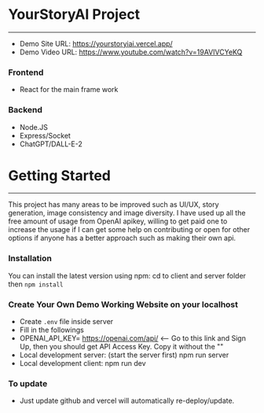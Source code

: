 # YourStoryAI Project
---

- Demo Site URL: https://yourstoryiai.vercel.app/
- Demo Video URL: https://www.youtube.com/watch?v=19AVIVCYeKQ

### Frontend

- React for the main frame work

### Backend

- Node.JS
- Express/Socket
- ChatGPT/DALL-E-2


# Getting Started
---

This project has many areas to be improved such as UI/UX, story generation, image consistency and image diversity.
I have used up all the free amount of usage from OpenAI apikey, willing to get paid one to increase the usage if I can get some help on contributing or open for other options if anyone has a better approach such as making their own api.

### Installation

You can install the latest version using npm:
cd to client and server folder then
`npm install`

### Create Your Own Demo Working Website on your localhost

- Create `.env` file inside server
- Fill in the followings
- OPENAI_API_KEY= https://openai.com/api/ <-- Go to this link and Sign Up, then you should get API Access Key. Copy it without the ""
- Local development server: (start the server first)
  npm run server
- Local development client:
  npm run dev

### To update

- Just update github and vercel will automatically re-deploy/update.

